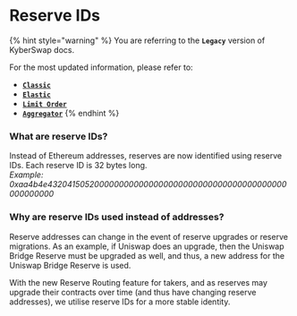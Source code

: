 # Reserve IDs

{% hint style="warning" %}
You are referring to the **`Legacy`** version of KyberSwap docs.

For the most updated information, please refer to:

* [**`Classic`**](broken-reference)
* [**`Elastic`**](../../kyberswap-elastic/)
* [**`Limit Order`**](../../../../kyberswap-solutions/limit-order/)
* [**`Aggregator`**](../../../../kyberswap-solutions/kyberswap-aggregator/)
{% endhint %}

### What are reserve IDs?[​](https://docs.kyberswap.com/Legacy/reserves/operation/reserve-ids#what-are-reserve-ids) <a href="#what-are-reserve-ids" id="what-are-reserve-ids"></a>

Instead of Ethereum addresses, reserves are now identified using reserve IDs. Each reserve ID is 32 bytes long.\
_Example: 0xaa4b4e4320415052000000000000000000000000000000000000000000000000_

### Why are reserve IDs used instead of addresses?[​](https://docs.kyberswap.com/Legacy/reserves/operation/reserve-ids#why-are-reserve-ids-used-instead-of-addresses) <a href="#why-are-reserve-ids-used-instead-of-addresses" id="why-are-reserve-ids-used-instead-of-addresses"></a>

Reserve addresses can change in the event of reserve upgrades or reserve migrations. As an example, if Uniswap does an upgrade, then the Uniswap Bridge Reserve must be upgraded as well, and thus, a new address for the Uniswap Bridge Reserve is used.

With the new Reserve Routing feature for takers, and as reserves may upgrade their contracts over time (and thus have changing reserve addresses), we utilise reserve IDs for a more stable identity.

